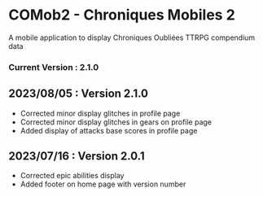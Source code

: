 # COMob2 - Chroniques Mobiles 2

A mobile application to display Chroniques Oubliées TTRPG compendium data

### Current Version : 2.1.0

## 2023/08/05 : Version 2.1.0
- Corrected minor display glitches in profile page
- Corrected minor display glitches in gears on profile page
- Added display of attacks base scores in profile page

## 2023/07/16 : Version 2.0.1
- Corrected epic abilities display
- Added footer on home page with version number